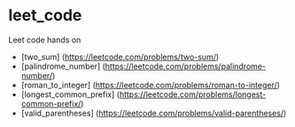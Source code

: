 # leet_code
Leet code hands on

- [two_sum] (https://leetcode.com/problems/two-sum/)
- [palindrome_number] (https://leetcode.com/problems/palindrome-number/)
- [roman_to_integer] (https://leetcode.com/problems/roman-to-integer/)
- [longest_common_prefix] (https://leetcode.com/problems/longest-common-prefix/)
- [valid_parentheses] (https://leetcode.com/problems/valid-parentheses/)
